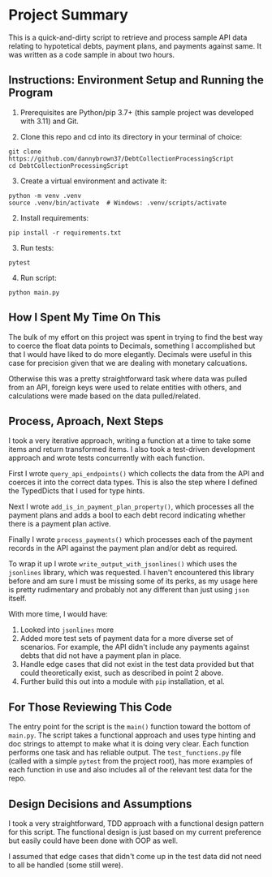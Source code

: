 # Project Summary

This is a quick-and-dirty script to retrieve and process sample API data 
relating to hypotetical debts, payment plans, and payments against same.
It was written as a code sample in about two hours. 


## Instructions: Environment Setup and Running the Program

1. Prerequisites are Python/pip 3.7+ (this sample project was developed with 3.11) and Git.

2. Clone this repo and cd into its directory in your terminal of choice:
```
git clone https://github.com/dannybrown37/DebtCollectionProcessingScript
cd DebtCollectionProcessingScript
```

3. Create a virtual environment and activate it:
```
python -m venv .venv    
source .venv/bin/activate  # Windows: .venv/scripts/activate    
```

2. Install requirements:
```
pip install -r requirements.txt 
```

3. Run tests:
```
pytest
```

4. Run script:
```
python main.py
```


## How I Spent My Time On This

The bulk of my effort on this project was spent in trying to find the 
best way to coerce the float data points to Decimals, something I 
accomplished but that I would have liked to do more elegantly. Decimals 
were useful in this case for precision given that we are dealing with 
monetary calcuations.

Otherwise this was a pretty straightforward task where data was pulled
from an API, foreign keys were used to relate entities with others,
and calculations were made based on the data pulled/related.


## Process, Aproach, Next Steps

I took a very iterative approach, writing a function at a time to take 
some items and return transformed items. I also took a test-driven 
development approach and wrote tests concurrently with each function.

First I wrote `query_api_endpoints()` which collects the data from the API
and coerces it into the correct data types. This is also the step where 
I defined the TypedDicts that I used for type hints.

Next I wrote `add_is_in_payment_plan_property()`, which processes all the
payment plans and adds a bool to each debt record indicating whether there
is a payment plan active. 

Finally I wrote `process_payments()` which processes each of the payment
records in the API against the payment plan and/or debt as required. 

To wrap it up I wrote `write_output_with_jsonlines()` which uses the 
`jsonlines` library, which was requested. I haven't encountered this 
library before and am sure I must be missing some of its perks, as my 
usage here is pretty rudimentary and probably not any different than 
just using `json` itself. 

With more time, I would have:

1) Looked into `jsonlines` more
2) Added more test sets of payment data for a more diverse set of 
   scenarios. For example, the API didn't include any payments against
   debts that did not have a payment plan in place.
3) Handle edge cases that did not exist in the test data provided but
   that could theoretically exist, such as described in point 2 above. 
4) Further build this out into a module with `pip` installation, et al.


## For Those Reviewing This Code

The entry point for the script is the `main()` function toward the 
bottom of `main.py`. The script takes a functional approach and uses 
type hinting and doc strings to attempt to make what it is doing very 
clear. Each function performs one task and has reliable output. The 
`test_functions.py` file (called with a simple `pytest` from the project
root), has more examples of each function in use and also includes all 
of the relevant test data for the repo.


## Design Decisions and Assumptions

I took a very straightforward, TDD approach with a functional design pattern
for this script. The functional design is just based on my current preference 
but easily could have been done with OOP as well. 

I assumed that edge cases that didn't come up in the test data did not 
need to all be handled (some still were). 
